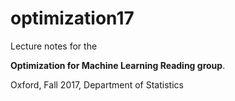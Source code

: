 # optimization17
Lecture notes for the

**Optimization for Machine Learning Reading group**.

Oxford, Fall 2017, Department of Statistics
